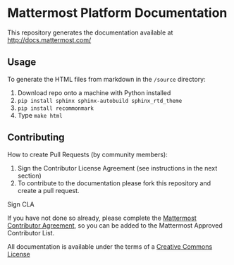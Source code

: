 # Mattermost Platform Documentation

This repository generates the documentation available at http://docs.mattermost.com/

## Usage

To generate the HTML files from markdown in the `/source` directory: 

1. Download repo onto a machine with Python installed
2. `pip install sphinx sphinx-autobuild sphinx_rtd_theme`
3. `pip install recommonmark`
4. Type `make html`

## Contributing

How to create Pull Requests (by community members):

1. Sign the Contributor License Agreement (see instructions in the next section)
2. To contribute to the documentation please fork this repository and create a pull request. 

Sign CLA

If you have not done so already, please complete the [Mattermost Contributor Agreement](http://www.mattermost.org/mattermost-contributor-agreement/), so you can be added to the Mattermost Approved Contributor List. 

All documentation is available under the terms of a [Creative Commons License](http://creativecommons.org/licenses/by-nc-sa/3.0/)
